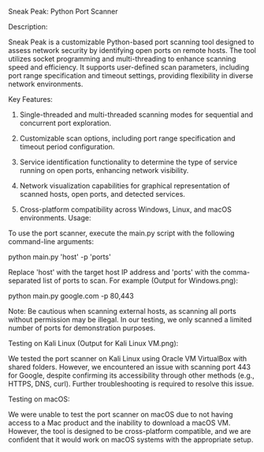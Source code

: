 Sneak Peak: Python Port Scanner

Description:

Sneak Peak is a customizable Python-based port scanning tool designed to assess network security by identifying open ports on remote hosts. The tool utilizes socket programming and multi-threading to enhance scanning speed and efficiency. It supports user-defined scan parameters, including port range specification and timeout settings, providing flexibility in diverse network environments.


Key Features:

1. Single-threaded and multi-threaded scanning modes for sequential and concurrent port exploration.

2. Customizable scan options, including port range specification and timeout period configuration.

3. Service identification functionality to determine the type of service running on open ports, enhancing network visibility.

4. Network visualization capabilities for graphical representation of scanned hosts, open ports, and detected services.

5. Cross-platform compatibility across Windows, Linux, and macOS environments.
Usage:


To use the port scanner, execute the main.py script with the following command-line arguments:

python main.py 'host' -p 'ports'

Replace 'host' with the target host IP address and 'ports' with the comma-separated list of ports to scan. For example (Output for Windows.png):

python main.py google.com -p 80,443

Note: Be cautious when scanning external hosts, as scanning all ports without permission may be illegal. In our testing, we only scanned a limited number of ports for demonstration purposes.

Testing on Kali Linux (Output for Kali Linux VM.png):

We tested the port scanner on Kali Linux using Oracle VM VirtualBox with shared folders. However, we encountered an issue with scanning port 443 for Google, despite confirming its accessibility through other methods (e.g., HTTPS, DNS, curl). Further troubleshooting is required to resolve this issue.

Testing on macOS:

We were unable to test the port scanner on macOS due to not having access to a Mac product and the inability to download a macOS VM. However, the tool is designed to be cross-platform compatible, and we are confident that it would work on macOS systems with the appropriate setup.